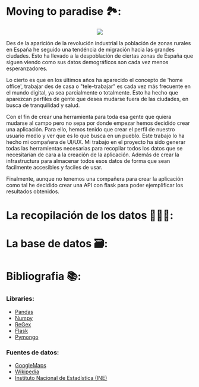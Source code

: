 # Moving to paradise 🏞:
<div align=center><img src ="https://trabajadorasocialdepueblocom.files.wordpress.com/2020/08/wp-1598249473318.gif?w=498&zoom=2" /></div>


Des de la aparición de la revolución industrial la población de zonas rurales en España he seguido una tendéncia de migración hacia las grandes ciudades. Esto ha llevado a la despoblación de ciertas zonas de España que siguen viendo como sus datos demográficos son cada vez menos esperanzadores.

Lo cierto es que en los últimos años ha aparecido el concepto de 'home office', trabajar des de casa o "tele-trabajar" es cada vez más frecuente en el mundo digital, ya sea parcialmente o totalmente. Esto ha hecho que aparezcan perfiles de gente que desea mudarse fuera de las ciudades, en busca de tranquilidad y salud. 

Con el fin de crear una herramienta para toda esa gente que quiera mudarse al campo pero no sepa por donde empezar hemos decidido crear una aplicación. Para ello, hemos tenido que crear el perfil de nuestro usuario medio y ver que es lo que busca en un pueblo. Este trabajo lo ha hecho mi compañera de UI/UX. Mi trabajo en el proyecto ha sido generar todas las herramientas necesarias para recopilar todos los datos que se necesitarían de cara a la creación de la aplicación. Además de crear la infrastructura para almacenar todos esos datos de forma que sean facilmente accesibles y faciles de usar. 

Finalmente, aunque no tenemos una compañera para crear la aplicación como tal he decidido crear una API con flask para poder ejemplificar los resultados obtenidos.


# La recopilación de los datos 👷🏼‍♂️: 

# La base de datos 🗃:

# Bibliografia 📚:
### Libraries:
* [Pandas](https://pandas.pydata.org/)
* [Numpy](https://numpy.org/doc/1.18/)
* [ReGex](https://docs.python.org/3/library/re.html)
* [Flask](https://flask.palletsprojects.com/en/2.0.x/)
* [Pymongo](https://pymongo.readthedocs.io/en/stable/)
### Fuentes de datos:
* [GoogleMaps](https://googlemaps.es)
* [Wikipedia](https://es.wikipedia.com)
* [Instituto Nacional de Estadística (INE)](https://ine.es)


 
